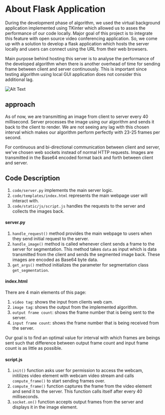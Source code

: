# About Flask Application

During the development phase of algorithm, we used the virtual background application implemented using TKinter which allowed 
us to asses the performance of our code locally. Major goal of this project is to integrate this feature with open source video 
conferencing application. So, we come up with a solution to develop a flask application which hosts the server locally 
and users can connect using the URL from their web browsers. 

Main purpose behind hosting this server is to analyse the performance of the developed algorithm when there is another overhead 
of time for sending frame between client and server continuously. This is important since testing algorithm using local GUI
application does not consider this additional lag. 

![Alt Text](https://github.com/kenil-shah/Streamix/blob/master/data/readme_files/flask_demo.png)

## approach

As of now, we are transmitting an image from client to server every 40 millisecond. Server processes the image using our 
algorithm and sends it back to the client to render. We are not seeing any lag with this chosen interval which makes our
algorithm perform perfectly with 23-25 frames per second.

For continuous and bi-directional communication between client and server, we've chosen web sockets instead of normal HTTP
requests. Images are transmitted in the Base64 encoded format back and forth between client and server.

## Code Description

1. ```code/server.py``` implements the main server logic. 
2. ```code/templates/index.html``` represents the main webpage user will interact with.
3. ```code/static/js/script.js``` handles the requests to the server and collects the images back.

#### server.py
1. ```handle_request()``` method provides the main webpage to users when they send initial request to the server.
2. ```handle_image()``` method is called whenever client sends a frame to the server for segmentation. This method takes ```data``` as input 
which is data transmitted from the client and sends the segmented image back. These images are encoded as Base64 byte data.
3. ```get_args()``` method initializes the parameter for segmentation class ```get_segmentation```.

#### index.html
There are 4 main elements of this page:
1. ```video tag```: shows the input from clients web cam.
2. ```image tag```: shows the output from the implemented algorithm.
3. ```output frame count```: shows the frame number that is being sent to the server.
4. ```input frame count```: shows the frame number that is being received from the server.

Our goal is to find an optimal value for interval with which frames are beings sent such that difference between output frame count and input frame count is as little as possible.

#### script.js
1. ```init()``` function asks user for permission to access the webcam, initilizes video element with webcam video stream and calls ```compute_frame()``` to start sending frames over.
2. ```compute_frame()``` function captures the frame from the video element and send it to the server. This function calls itself after every 40 milliseconds.
3. ```socket.on()``` function accepts output frames from the server and displays it in the image element.

